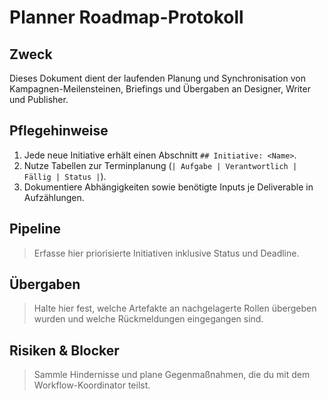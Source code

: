 # Planner Roadmap-Protokoll

## Zweck
Dieses Dokument dient der laufenden Planung und Synchronisation von Kampagnen-Meilensteinen, Briefings und Übergaben an Designer, Writer und Publisher.

## Pflegehinweise
1. Jede neue Initiative erhält einen Abschnitt `## Initiative: <Name>`.
2. Nutze Tabellen zur Terminplanung (`| Aufgabe | Verantwortlich | Fällig | Status |`).
3. Dokumentiere Abhängigkeiten sowie benötigte Inputs je Deliverable in Aufzählungen.

## Pipeline
> Erfasse hier priorisierte Initiativen inklusive Status und Deadline.

## Übergaben
> Halte hier fest, welche Artefakte an nachgelagerte Rollen übergeben wurden und welche Rückmeldungen eingegangen sind.

## Risiken & Blocker
> Sammle Hindernisse und plane Gegenmaßnahmen, die du mit dem Workflow-Koordinator teilst.

